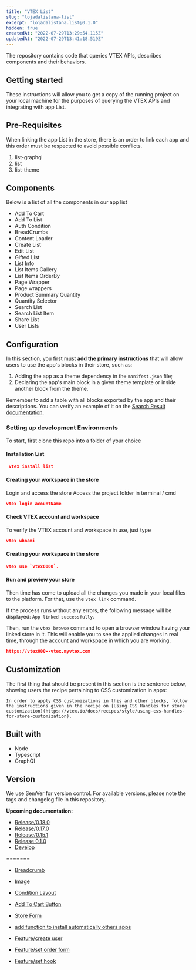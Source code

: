 ```yaml
---
title: "VTEX List"
slug: "lojadalistana-list"
excerpt: "lojadalistana.list@0.1.0"
hidden: true
createdAt: "2022-07-29T13:29:54.115Z"
updatedAt: "2022-07-29T13:41:18.519Z"
---
```

The repository contains code that queries VTEX APIs, describes components and their behaviors.

## Getting started

These instructions will allow you to get a copy of the running project on your local machine for the purposes of querying the VTEX APIs and integrating with app List.

## Pre-Requisites

When linking the app List in the store, there is an order to link each app and this order must be respected to avoid possible conflicts.

1. list-graphql
2. list
3. list-theme

## Components

Below is a list of all the components in our app list

<ul>
<li>Add To Cart</li>
<li>Add To List</li>
<li>Auth Condition</li>
<li>BreadCrumbs</li>
<li>Content Loader</li>
<li>Create List</li>
<li>Edit List</li>
<li>Gifted List</li>
<li>List Info</li>
<li>List Items Gallery</li>
<li>List Items OrderBy</li>
<li>Page Wrapper</li>
<li>Page wrappers</li>
<li>Product Summary Quantity</li>
<li>Quantity Selector</li>
<li>Search List</li>
<li>Search List Item</li>
<li>Share List</li>
<li>User Lists</li>
</ul>

## Configuration

In this section, you first must **add the primary instructions** that will allow users to use the app's blocks in their store, such as:

1. Adding the app as a theme dependency in the `manifest.json` file;
2. Declaring the app's main block in a given theme template or inside another block from the theme.

Remember to add a table with all blocks exported by the app and their descriptions. You can verify an example of it on the [Search Result documentation](https://vtex.io/docs/components/all/vtex.search-result@3.56.1/).

### Setting up development Environments

To start, first clone this repo into a folder of your choice

#### Installation List

```json
 vtex install list
```


#### Creating your workspace in the store

Login and access the store
Access the project folder in terminal / cmd

```json
vtex login acountName
```

#### Check VTEX account and workspace

To verify the VTEX account and workspace in use, just type
```json
vtex whoami
```

#### Creating your workspace in the store

```json
vtex use `vtex0000`.
```

#### Run and preview your store

Then time has come to upload all the changes you made in your local files to the platform. For that, use the `vtex link` command.

If the process runs without any errors, the following message will be displayed: 
`App linked successfully`.

Then, run the `vtex browse` command to open a browser window having your linked store in it. This will enable you to see the applied changes in real time, through the account and workspace in which you are working.

```json
https://vtex000--vtex.myvtex.com
```


## Customization

The first thing that should be present in this section is the sentence below, showing users the recipe pertaining to CSS customization in apps:

`In order to apply CSS customizations in this and other blocks, follow the instructions given in the recipe on [Using CSS Handles for store customization](https://vtex.io/docs/recipes/style/using-css-handles-for-store-customization).`


## Built with

- Node
- Typescript
- GraphQl


## Version

We use SemVer for version control.
For available versions, please note the tags and changelog file in this repository.


**Upcoming documentation:**

 - [Release/0.18.0](https://github.com/vtex-apps/list/pull/10)
 - [Release/0.17.0](https://github.com/vtex-apps/list/pull/9)
 - [Release/0.15.1](https://github.com/vtex-apps/list/pull/7)
 - [Release 0.1.0](https://github.com/vtex-apps/list/pull/1)
 - [Develop](https://github.com/vtex-apps/list/pull/3)
  
=======

- [Breadcrumb](https://github.com/vtex-apps/breadcrumb)
- [Image](https://vtex.io/docs/components/general/vtex.store-components/image)
- [Condition Layout](https://vtex.io/docs/components/all/vtex.condition-layout@1.1.6/)
- [Add To Cart Button](https://vtex.io/docs/components/content-blocks/vtex.add-to-cart-button@0.9.0/)
- [Store Form](https://vtex.io/docs/components/all/vtex.store-form@0.3.4/)

 - [add function to install automatically others apps](https://github.com/vtex-apps/list/pull/22)
 - [Feature/create user](https://github.com/vtex-apps/list/pull/23)
 - [Feature/set order form](https://github.com/vtex-apps/list/pull/24)
 - [Feature/set hook](https://github.com/vtex-apps/list/pull/25)